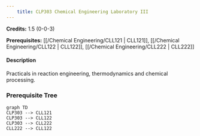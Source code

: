 ```yaml
---
    title: CLP303 Chemical Engineering Laboratory III
---
```

**Credits:** 1.5 (0-0-3)



**Prerequisites:** [[/Chemical Engineering/CLL121 | CLL121]], [[/Chemical Engineering/CLL122 | CLL122]], [[/Chemical Engineering/CLL222 | CLL222]]

#### Description 
Practicals in reaction engineering, thermodynamics and chemical processing.

### Prerequisite Tree

```mermaid
graph TD
CLP303 --> CLL121
CLP303 --> CLL122
CLP303 --> CLL222
CLL222 --> CLL122
```
